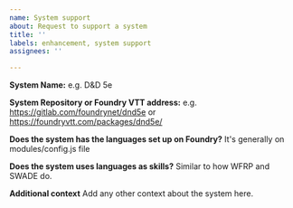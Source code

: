 ```yaml
---
name: System support
about: Request to support a system
title: ''
labels: enhancement, system support
assignees: ''

---
```


**System Name:**
e.g. D&D 5e

**System Repository or Foundry VTT address:**
e.g. https://gitlab.com/foundrynet/dnd5e or https://foundryvtt.com/packages/dnd5e/

**Does the system has the languages set up on Foundry?**
It's generally on modules/config.js file

**Does the system uses languages as skills?**
Similar to how WFRP and SWADE do.

**Additional context**
Add any other context about the system here.
